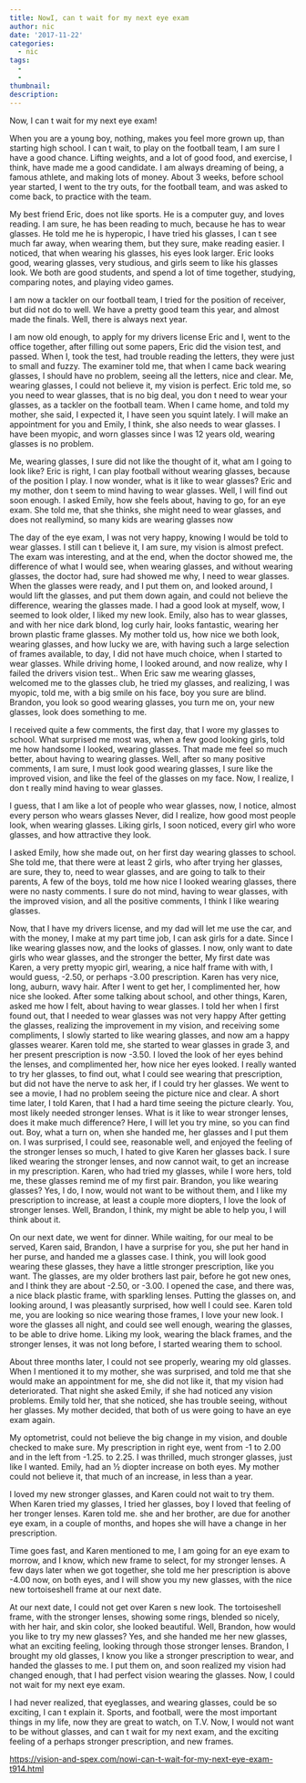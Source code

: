 ```yaml
---
title: NowI, can t wait for my next eye exam
author: nic
date: '2017-11-22'
categories:
  - nic
tags:
  - 
  - 
thumbnail: 
description: 
---
```


Now, I can t wait for my next eye exam!




When you are a young boy, nothing, makes you feel more grown up, than starting high school.
I can t wait, to play on the football team, I am sure I have a good chance.
Lifting weights, and a lot of good food, and exercise, I think, have made me a good candidate.
I am always dreaming of being, a famous athlete, and making lots of money.
About 3 weeks, before school year started, I went to the try outs, for the football team, and was asked to come back, to practice with the team.


My best friend Eric, does not like sports.
He is a computer guy, and loves reading.
I am sure, he has been reading to much, because he has to wear glasses.
He told me he is hyperopic, I have tried his glasses, I can t see much far away, when wearing them,
but they sure, make reading easier. 
I noticed, that when wearing his glasses, his eyes look larger.
Eric looks good, wearing glasses, very studious, and girls seem to like his glasses look.
We both are good students, and spend a lot of time together, studying, comparing notes, and playing video games.


I am now a tackler on our football team, I tried for the position of receiver, but did not do to well. 
We have a pretty good team this year, and almost made the finals.
Well, there is always next year.


I am now old enough, to apply for my drivers license
Eric and I, went to the office together, after filling out some papers, Eric did the vision test, and passed.
When I, took the test, had trouble reading the letters, they were just to small and fuzzy.
The examiner told me, that when I came back wearing glasses, I should have no problem, seeing all the letters, nice and clear.
Me, wearing glasses, I could not believe it, my vision is perfect.
Eric told me, so you need to wear glasses, that is no big deal, you don t need to wear your glasses, as a tackler on the football team. 
When I came home, and told my mother, she said, I expected it, I have seen you squint lately.
I will make an appointment for you and Emily, I think, she also needs to wear glasses.
I have been myopic, and worn glasses since I was 12 years old, wearing glasses is no problem. 


Me, wearing glasses, I sure did not like the thought of it, what am I going to look like?
Eric is right, I can play football without wearing glasses, because of the position I play.
I now wonder, what is it like to wear glasses? 
Eric and my mother, don t seem to mind having to wear glasses.
Well, I will find out soon enough. 
I asked Emily, how she feels about, having to go, for an eye exam.
She told me, that she thinks, she might need to wear glasses, and does not reallymind, so many kids are wearing glasses now


The day of the eye exam, I was not very happy, knowing I would be told to wear glasses.
I still can t believe it, I am sure, my vision is almost prefect.
The exam was interesting, and at the end, when the doctor showed me, the difference of what I would see, when wearing glasses, and without wearing glasses, the doctor had, sure had showed me why, I need to wear glasses.
When the glasses were ready, and I put them on, and looked around, I would lift the glasses, and put them down again, and could not believe the difference, wearing the glasses made.
I had a good look at myself, wow, I seemed to look older, I liked my new look.
Emily, also has to wear glasses, and with her nice dark blond, log curly hair, looks fantastic, wearing her brown plastic frame glasses. 
My mother told us, how nice we both look, wearing glasses, and how lucky we are, with having such a large selection of frames available, to day, I did not have much choice, when I started to wear glasses.
While driving home, I looked around, and now realize, why I failed the drivers vision test..
When Eric saw me wearing glasses, welcomed me to the glasses club, he tried my glasses, and realizing, I was myopic, told me, with a big smile on his face, boy you sure are blind.
Brandon, you look so good wearing glasses, you turn me on, your new glasses, look does something to me.


I received quite a few comments, the first day, that I wore my glasses to school.
What surprised me most was, when a few good looking girls, told me how handsome I looked, wearing glasses.
That made me feel so much better, about having to wearing glasses. 
Well, after so many positive comments, I am sure, I must look good wearing glasses, I sure like the improved vision, and like the feel of the glasses on my face.
Now, I realize, I don t really mind having to wear glasses.


I guess, that I am like a lot of people who wear glasses, now, I notice, almost every person who wears glasses
Never, did I realize, how good most people look, when wearing glasses.
Liking girls, I soon noticed, every girl who wore glasses, and how attractive they look.


I asked Emily, how she made out, on her first day wearing glasses to school.
She told me, that there were at least 2 girls, who after trying her glasses, are sure, they to, need to wear glasses, and are going to talk to their parents,
A few of the boys, told me how nice I looked wearing glasses, there were no nasty comments. 
I sure do not mind, having to wear glasses, with the improved vision, and all the positive comments, I think I like wearing glasses.


Now, that I have my drivers license, and my dad will let me use the car, and with the money, I make at my part time job, I can ask girls for a date.
Since I like wearing glasses now, and the looks of glasses.
I now, only want to date girls who wear glasses, and the stronger the better, 
My first date was Karen, a very pretty myopic girl, wearing, a nice half frame with with, I would guess, -2.50, or perhaps -3.00 prescription.
Karen has very nice, long, auburn, wavy hair.
After I went to get her, I complimented her, how nice she looked.
After some talking about school, and other things,
Karen, asked me how I felt, about having to wear glasses.
I told her when I first found out, that I needed to wear glasses was not very happy
After getting the glasses, realizing the improvement in my vision, and receiving some compliments, I slowly started to like wearing glasses, and now am a happy glasses wearer. 
Karen told me, she started to wear glasses in grade 3, and her present prescription is now -3.50.
I loved the look of her eyes behind the lenses, and complimented her, how nice her eyes looked. 
I really wanted to try her glasses, to find out, what I could see wearing that prescription, but did not have the nerve to ask her, if I could try her glasses.
We went to see a movie, I had no problem seeing the picture nice and clear.
A short time later, I told Karen, that I had a hard time seeing the picture clearly.
You, most likely needed stronger lenses.
What is it like to wear stronger lenses, does it make much difference?
Here, I will let you try mine, so you can find out.
Boy, what a turn on, when she handed me, her glasses and I put them on.
I was surprised, I could see, reasonable well, and enjoyed the feeling of the stronger lenses so much, I hated to give Karen her glasses back.
I sure liked wearing the stronger lenses, and now cannot wait, to get an increase in my prescription.
Karen, who had tried my glasses, while I wore hers, told me, these glasses remind me of my first pair.
Brandon, you like wearing glasses? 
Yes, I do, I now, would not want to be without them, and I like my prescription to increase, at least a couple more diopters, I love the look of stronger lenses. 
Well, Brandon, I think, my might be able to help you, I will think about it.


On our next date, we went for dinner.
While waiting, for our meal to be served,
Karen said, Brandon, I have a surprise for you, she put her hand in her purse, and handed me a glasses case.
I think, you will look good wearing these glasses, they have a little stronger prescription, like you want.
The glasses, are my older brothers last pair, before he got new ones, and I think they are about -2.50, or -3.00.
I opened the case, and there was, a nice black plastic frame, with sparkling lenses. 
Putting the glasses on, and looking around, I was pleasantly surprised, how well I could see.
Karen told me, you are looking so nice wearing those frames, I love your new look. 
I wore the glasses all night, and could see well enough, wearing the glasses, to be able to drive home.
Liking my look, wearing the black frames, and the stronger lenses, it was not long before, I started wearing them to school.


About three months later, I could not see properly, wearing my old glasses.
When I mentioned it to my mother, she was surprised, and told me that she would make an appointment for me, she did not like it, that my vision had deteriorated.
That night she asked Emily, if she had noticed any vision problems.
Emily told her, that she noticed, she has trouble seeing, without her glasses.
My mother decided, that both of us were going to have an eye exam again.


My optometrist, could not believe the big change in my vision, and double checked to make sure.
My prescription in right eye, went from -1 to 2.00 and in the left from -1.25. to 2.25.
I was thrilled, much stronger glasses, just like I wanted.
Emily, had an ½ diopter increase on both eyes.
My mother could not believe it, that much of an increase, in less than a year.


I loved my new stronger glasses, and Karen could not wait to try them.
When Karen tried my glasses, I tried her glasses, boy I loved that feeling of her tronger lenses.
Karen told me. she and her brother, are due for another eye exam, in a couple of months, and hopes she will have a change in her prescription. 


Time goes fast, and Karen mentioned to me, I am going for an eye exam to morrow, and I know, which new frame to select, for my stronger lenses.
A few days later when we got together, she told me her prescription is above -4.00 now, on both eyes,
and I will show you my new glasses, with the nice new tortoiseshell frame at our next date.


At our next date, I could not get over Karen s new look. 
The tortoiseshell frame, with the stronger lenses, showing some rings, blended so nicely, with her hair,
and skin color, she looked beautiful.
Well, Brandon, how would you like to try my new glasses?
Yes, and she handed me her new glasses, what an exciting feeling, looking through those stronger lenses.
Brandon, I brought my old glasses, I know you like a stronger prescription to wear, and handed the glasses to me.
I put them on, and soon realized my vision had changed enough, that I had perfect vision wearing the glasses.
Now, I could not wait for my next eye exam.


I had never realized, that eyeglasses, and wearing glasses, could be so exciting, I can t explain it.
Sports, and football, were the most important things in my life, now they are great to watch, on T.V.
Now, I would not want to be without glasses, and can t wait for my next exam, and the exciting feeling of a perhaps stronger prescription, and new frames.

https://vision-and-spex.com/nowi-can-t-wait-for-my-next-eye-exam-t914.html
